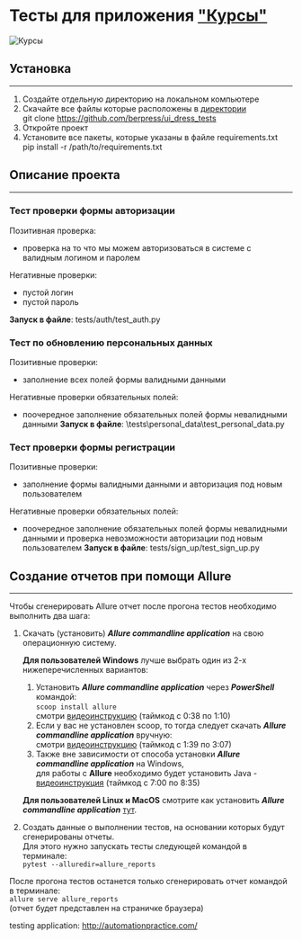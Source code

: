 # Тесты для приложения ["Курсы"](https://qacoursemoodle.innopolis.university)

![Курсы](logo.jpg)
## Установка
***
1. Создайте отдельную директорию на локальном компьютере
2. Скачайте все файлы которые расположены в [директории](https://github.com/berpress/ui_dress_tests) <br>
   git clone https://github.com/berpress/ui_dress_tests
3. Откройте проект
4. Установите все пакеты, которые указаны в файле requirements.txt <br>
pip install -r /path/to/requirements.txt


## Описание проекта
***

### Тест проверки формы авторизации
Позитивная проверка:
* проверка на то что мы можем авторизоваться в системе с валидным логином и паролем<br>

Негативные проверки:
* пустой логин
* пустой пароль

__Запуск в файле__: tests/auth/test_auth.py

### Тест по обновлению персональных данных
Позитивные проверки:
* заполнение всех полей формы валидными данными

Негативные проверки обязательных полей:
* поочередное заполнение обязательных полей формы невалидными данными
__Запуск в файле__: \tests\personal_data\test_personal_data.py

### Тест проверки формы регистрации
Позитивные проверки:
* заполнение формы валидными данными и авторизация под новым пользователем 

Негативные проверки обязательных полей:
* поочередное заполнение обязательных полей формы невалидными данными и проверка невозможности авторизации под новым пользователем
__Запуск в файле__: tests/sign_up/test_sign_up.py

## Создание отчетов при помощи Allure
***
Чтобы сгенерировать Allure отчет после прогона тестов необходимо выполнить два шага:
1. Скачать (установить) _**Allure commandline application**_  на свою операционную систему.

   **Для пользователей Windows** лучше выбрать один из 2-х нижеперечисленных вариантов:
   1) Установить _**Allure commandline application**_ через _**PowerShell**_ командой:
   <br>```scoop install allure```<br>
      смотри [видеоинструкцию](https://www.youtube.com/watch?v=3WuTSDkfuqQ) (таймкод с 0:38 по 1:10)
   2) Если у вас не установлен scoop, то тогда следует скачать _**Allure commandline application**_ вручную:<br>
      смотри [видеоинструкцию](https://www.youtube.com/watch?v=3WuTSDkfuqQ) (таймкод с 1:39 по 3:07)
   3) Также вне зависимости от способа установки _**Allure commandline application**_ на Windows,
   <br>для работы с **Allure** необходимо будет
   установить Java - [видеоинструкция](https://www.youtube.com/watch?v=6qASwPL86MM&t=1352s) (таймкод с 7:00 по 8:35)

   **Для пользователей Linux и MacOS** смотрите как установить
_**Allure commandline application**_ [тут](https://docs.qameta.io/allure/#_installing_a_commandline).

2. Создать данные о выполнении тестов, на основании которых будут сгенерированы отчеты.
<br>Для этого нужно запускать тесты следующей командой в терминале:<br>```pytest --alluredir=allure_reports```


После прогона тестов останется только сгенерировать отчет командой в терминале:
<br>```allure serve allure_reports```<br>(отчет будет представлен на страничке браузера)


testing application: http://automationpractice.com/